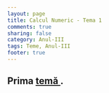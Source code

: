 ```yaml
---
layout: page
title: Calcul Numeric - Tema 1 
comments: true
sharing: false
category: Anul-III
tags: Teme, Anul-III
footer: true
---
```


Prima [ temă ]({filename}/pdf/Tema1.pdf) .
-------------------------------------------------------------------
